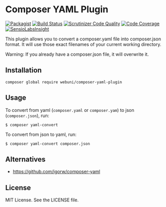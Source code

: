 Composer YAML Plugin
====================

[![Packagist](https://img.shields.io/packagist/v/webuni/composer-yaml-plugin.svg?style=flat-square)](https://packagist.org/packages/webuni/composer-yaml-plugin)
[![Build Status](https://travis-ci.org/webuni/composer-yaml-plugin.svg?branch=master)](https://travis-ci.org/webuni/composer-yaml-plugin)
[![Scrutinizer Code Quality](https://scrutinizer-ci.com/g/webuni/composer-yaml-plugin/badges/quality-score.png?b=master)](https://scrutinizer-ci.com/g/webuni/composer-yaml-plugin/?branch=master)
[![Code Coverage](https://scrutinizer-ci.com/g/webuni/composer-yaml-plugin/badges/coverage.png?b=master)](https://scrutinizer-ci.com/g/webuni/composer-yaml-plugin/?branch=master)
[![SensioLabsInsight](https://img.shields.io/sensiolabs/i/8fbbdeb9-d7ba-4c5c-8d88-db950a668265.svg?style=flat-square)](https://insight.sensiolabs.com/projects/8fbbdeb9-d7ba-4c5c-8d88-db950a668265)

This plugin allows you to convert a composer.yaml file into composer.json format.
It will use those exact filenames of your current working directory.

Warning: If you already have a composer.json file, it will overwrite it.

Installation
------------

    composer global require webuni/composer-yaml-plugin 

Usage
-----

To convert from yaml (`composer.yaml` or `composer.yam`) to json (`composer.json`), run:

    $ composer yaml-convert

To convert from json to yaml, run:

    $ composer yaml-convert composer.json

Alternatives
------------

- https://github.com/igorw/composer-yaml

License
-------

MIT License. See the LICENSE file.
